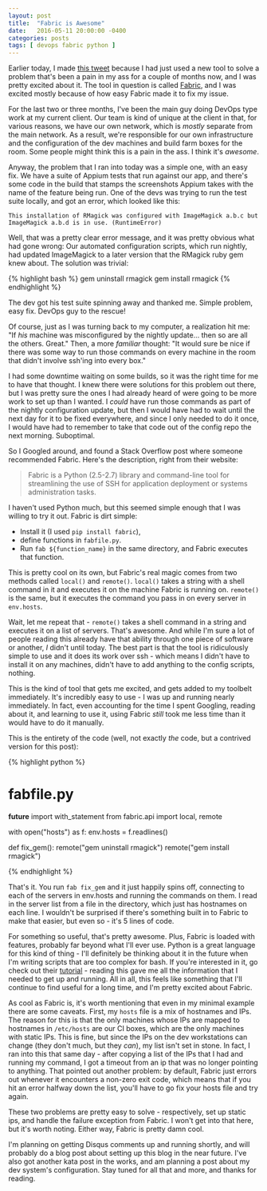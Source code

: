 ```yaml
---
layout: post
title:  "Fabric is Awesome"
date:   2016-05-11 20:00:00 -0400
categories: posts 
tags: [ devops fabric python ]
---
```


Earlier today, I made [this tweet](https://twitter.com/EpicColeman/status/730448832031502336)  because I had just used a new tool to solve a problem that's
been a pain in my ass for a couple of months now, and I was pretty excited about
it. The tool in question is called [Fabric](http://www.fabfile.org/), and I was
excited mostly because of how easy Fabric made it to fix my issue.

For the last two or three months, I've been the main guy doing DevOps type work
at my current client. Our team is kind of unique at the client in that, for various reasons,  we have
our own network, which is _mostly_ separate from the main network. As a result, we're responsible for our own infrastructure
and the configuration of the dev machines and build farm boxes for the room. Some people might think this is a pain in the ass. I think it's *awesome*. 


Anyway, the problem that I ran into today was a simple one, with an easy fix. We
have a suite of Appium tests that run against our app, and there's some code in
the build that stamps the screenshots Appium takes with the name of the feature
being run. One of the devs was trying to run the test suite locally, and got an
error, which looked like this: 

```
This installation of RMagick was configured with ImageMagick a.b.c but
ImageMagick a.b.d is in use. (RuntimeError)
```

Well, that was a pretty clear error message, and it was pretty obvious what had
gone wrong: Our automated configuration scripts, which run nightly, had updated
ImageMagick to a later version that the RMagick ruby gem knew about. The
solution was trivial: 

{% highlight bash %}
gem uninstall rmagick
gem install rmagick
{% endhighlight %}

The dev got his test suite spinning away and thanked me. Simple problem, easy
fix. DevOps guy to the rescue! 
 
Of course, just as I was turning back to my computer, a realization hit me: "If
_his_ machine was misconfigured by the nightly update... then so are all the
others. Great." Then, a more _familiar_ thought: "It would sure be nice if there
was some way to run those commands on every machine in the room that didn't
involve ssh'ing into every box."

I had some downtime waiting on some builds, so it was the right time for me to have that thought. I knew there were solutions for this
problem out there, but I was pretty sure the ones I had already heard of were
going to be more work to set up than I wanted. I _could_ have run those commands as part of the nightly configuration update, but then I would have had to wait until the next day for it to be fixed everywhere, and since I only needed to do it once, I would have had to remember to take that code out of the config repo the next morning. Suboptimal.

So I Googled around, and found a Stack Overflow post where someone recommended Fabric. Here's the description, right from their website:
 
> Fabric is a Python (2.5-2.7) library and command-line tool for streamlining
> the use of SSH for application deployment or systems administration tasks.

I haven't used Python much, but this seemed simple enough that I was willing to
try it out. Fabric is dirt simple: 

* Install it (I used `pip install fabric`),
* define functions in `fabfile.py`. 
* Run `fab ${function_name}` in the same directory, and Fabric executes that function.

This is pretty cool on its own, but Fabric's real magic comes from two
methods called `local()` and `remote()`. `local()` takes a string with a shell
command in it and executes it on the machine Fabric is running on. `remote()` is
the same, but it executes the command you pass in on every server in
`env.hosts`. 

Wait, let me repeat that - `remote()` takes a shell command in a string and
executes it on a list of servers. That's awesome. And while I'm sure a lot of
people reading this already have that ability through one piece of software or
another, _I_ didn't until today. The best part is that the tool is ridiculously
simple to use and it does its work over ssh - which means I didn't have to
install it on any machines, didn't have to add anything to the config scripts,
nothing. 

This is the kind of tool that gets me excited, and gets added to my
toolbelt immediately. It's incredibly easy to use - I was up and running
nearly immediately. In fact, even accounting for the time I spent Googling,
reading about it, and learning to use it, using Fabric _still_ took me less time
than it would have to do it manually. 

This is the entirety of the code (well, not exactly _the_ code, but a contrived
version for this post): 

{% highlight python %}
# fabfile.py

__future__ import with_statement
from fabric.api import local, remote

with open("hosts") as f:
    env.hosts = f.readlines()

def fix_gem():
    remote("gem uninstall rmagick") 
    remote("gem install rmagick")
    
{% endhighlight %}

That's it. You run `fab fix_gem` and it just happily spins off, connecting to
each of the servers in env.hosts and running the commands on them. I read in the
server list from a file in the directory, which just has hostnames on each line.
I wouldn't be surprised if there's something built in to Fabric to make that
easier, but even so - it's 5 lines of code. 

For something so useful, that's pretty awesome. Plus, Fabric is loaded with
features, probably far beyond what I'll ever use. Python is a great language for
this kind of thing - I'll definitely be thinking about it in the future when I'm
writing scripts that are too complex for bash. If you're interested in it, go
check out their [tutorial](http://docs.fabfile.org/en/1.11/tutorial.html) -
reading this gave me all the information that I needed to get up and running.
All in all, this feels like something that I'll continue to find useful for a
long time, and I'm pretty excited about Fabric. 

As cool as Fabric is, it's worth mentioning that even in my minimal example
there are some caveats. First, my `hosts` file is a mix of hostnames and IPs. 
The reason for this is that the only machines whose IPs are mapped to hostnames 
in `/etc/hosts` are our CI boxes, which are the only machines with static IPs. 
This is fine, but since the IPs on the dev workstations can change (they don't
much, but they _can_), my list isn't set in stone. In fact, I ran into this that same day - after copying a list of the IPs that I had and running my command, I got a timeout from an ip that was no longer pointing to anything. That pointed out another
problem: by default, Fabric just errors out whenever it encounters a non-zero exit code, which means that if you hit an error halfway down the list, you'll have to go fix your hosts file and try again.

These two problems are pretty easy to solve - respectively, set up static ips, and handle the
failure exception from Fabric. I won't get into that here, but it's worth noting. 
Either way, Fabric is pretty damn cool.

I'm planning on getting Disqus comments up and running shortly, and will probably 
do a blog post about setting up this blog in the near future. I've also got 
another kata post in the works, and am planning a post about my dev system's
configuration. Stay tuned for all that and more, and thanks for reading.
